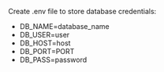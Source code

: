 Create .env file to store database credentials:

* DB_NAME=database_name
* DB_USER=user
* DB_HOST=host
* DB_PORT=PORT
* DB_PASS=password

